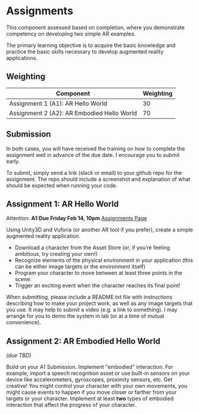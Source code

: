 # Assignments

This component assessed based on completion, where you demonstrate competency on developing two simple AR examples.

The primary learning objective is to acquire the basic knowledge and practice the basic skills necessary to develop augmented reality applications.

## Weighting

| Component                                     | Weighting |
|-----------------------------------------------|-----|
| Assignment 1 (A1): AR Hello World             | 30  |
| Assignment 2 (A2): AR Embodied Hello World    | 70  |

## Submission

In both cases, you will have received the training on how to complete the assignment well in advance of the due date. I encourage you to submit early.

To submit, simply send a link (slack or email) to your github repo for the assignment. The repo should include a screenshot and explanation of what should be expected when running your code.

## Assignment 1: AR Hello World

Attention: **A1:Due Friday Feb 14, 10pm** [Assignments Page](assignments.md)

Using Unity3D and Vuforia (or another AR tool if you prefer), create a simple augmented reality application.

* Download a character from the Asset Store (or, if you’re feeling ambitious, try creating your own!)
* Recognize elements of the physical environment in your application (this can be either image targets or the environment itself)
* Program your character to move between at least three points in the scene.
* Trigger an exciting event when the character reaches its final point!

When submitting, please include a README.txt file with instructions describing how to make your project work, as well as any image targets that you use. It may help to submit a video (e.g. a link to something). I may arrange for you to demo the system in lab (or at a time of mutual convenience).

## Assignment 2: AR Embodied Hello World

_(due TBD)_

Build on your A1 Submission. Implement "embodied" interaction. For example, import a speech recognition asset or use built-in sensors on your device like accelerometers, gyroscopes, proximity sensors, etc. Get creative! You might control your character with your own movements, you might cause events to happen if you move closer or farther from your targets or your character. Implement at least **two** types of embodied interaction that affect the progress of your character.
